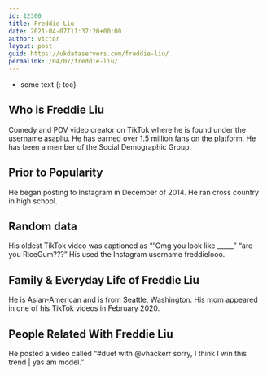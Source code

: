 ```yaml
---
id: 12300
title: Freddie Liu
date: 2021-04-07T11:37:20+00:00
author: victor
layout: post
guid: https://ukdataservers.com/freddie-liu/
permalink: /04/07/freddie-liu/
---
```


* some text
{: toc}


## Who is Freddie Liu



Comedy and POV video creator on TikTok where he is found under the username asapliu. He has earned over 1.5 million fans on the platform. He has been a member of the Social Demographic Group. 

                
                
                
## Prior to Popularity



He began posting to Instagram in December of 2014. He ran cross country in high school. 

                
                
                
## Random data



His oldest TikTok video was captioned as &#8220;&#8221;Omg you look like _____&#8221; &#8220;are you RiceGum???&#8221; His used the Instagram username freddielooo.

                
                
                
## Family & Everyday Life of Freddie Liu



He is Asian-American and is from Seattle, Washington. His mom appeared in one of his TikTok videos in February 2020.

                
                
                
## People Related With Freddie Liu



He posted a video called &#8220;#duet with @vhackerr sorry, I think I win this trend | yas am model.&#8221;

                
              
            
          
          
          